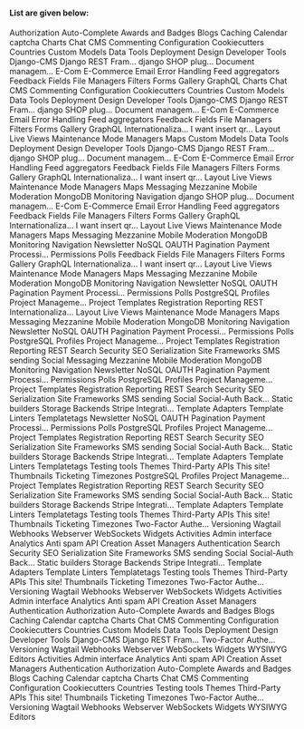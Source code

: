 <h4>List are given below:</h4>

  Authorization
Auto-Complete
Awards and Badges
Blogs
Caching
Calendar
captcha
Charts
Chat
CMS
Commenting
Configuration
Cookiecutters
Countries
Custom Models
Data Tools
Deployment
Design
Developer Tools
Django-CMS
Django REST Fram…
django SHOP plug…
Document managem…
E-Com
E-Commerce
Email
Error Handling
Feed aggregators
Feedback
Fields
File Managers
Filters
Forms
Gallery
GraphQL
Charts
Chat
CMS
Commenting
Configuration
Cookiecutters
Countries
Custom Models
Data Tools
Deployment
Design
Developer Tools
Django-CMS
Django REST Fram…
django SHOP plug…
Document managem…
E-Com
E-Commerce
Email
Error Handling
Feed aggregators
Feedback
Fields
File Managers
Filters
Forms
Gallery
GraphQL
Internationaliza…
I want insert qr…
Layout
Live Views
Maintenance Mode
Managers
Maps
Custom Models
Data Tools
Deployment
Design
Developer Tools
Django-CMS
Django REST Fram…
django SHOP plug…
Document managem…
E-Com
E-Commerce
Email
Error Handling
Feed aggregators
Feedback
Fields
File Managers
Filters
Forms
Gallery
GraphQL
Internationaliza…
I want insert qr…
Layout
Live Views
Maintenance Mode
Managers
Maps
Messaging
Mezzanine
Mobile
Moderation
MongoDB
Monitoring
Navigation
django SHOP plug…
Document managem…
E-Com
E-Commerce
Email
Error Handling
Feed aggregators
Feedback
Fields
File Managers
Filters
Forms
Gallery
GraphQL
Internationaliza…
I want insert qr…
Layout
Live Views
Maintenance Mode
Managers
Maps
Messaging
Mezzanine
Mobile
Moderation
MongoDB
Monitoring
Navigation
Newsletter
NoSQL
OAUTH
Pagination
Payment Processi…
Permissions
Polls
Feedback
Fields
File Managers
Filters
Forms
Gallery
GraphQL
Internationaliza…
I want insert qr…
Layout
Live Views
Maintenance Mode
Managers
Maps
Messaging
Mezzanine
Mobile
Moderation
MongoDB
Monitoring
Navigation
Newsletter
NoSQL
OAUTH
Pagination
Payment Processi…
Permissions
Polls
PostgreSQL
Profiles
Project Manageme…
Project Templates
Registration
Reporting
REST
Internationaliza…
Layout
Live Views
Maintenance Mode
Managers
Maps
Messaging
Mezzanine
Mobile
Moderation
MongoDB
Monitoring
Navigation
Newsletter
NoSQL
OAUTH
Pagination
Payment Processi…
Permissions
Polls
PostgreSQL
Profiles
Project Manageme…
Project Templates
Registration
Reporting
REST
Search
Security
SEO
Serialization
Site Frameworks
SMS sending
Social
Messaging
Mezzanine
Mobile
Moderation
MongoDB
Monitoring
Navigation
Newsletter
NoSQL
OAUTH
Pagination
Payment Processi…
Permissions
Polls
PostgreSQL
Profiles
Project Manageme…
Project Templates
Registration
Reporting
REST
Search
Security
SEO
Serialization
Site Frameworks
SMS sending
Social
Social-Auth Back…
Static builders
Storage Backends
Stripe Integrati…
Template Adapters
Template Linters
Templatetags
Newsletter
NoSQL
OAUTH
Pagination
Payment Processi…
Permissions
Polls
PostgreSQL
Profiles
Project Manageme…
Project Templates
Registration
Reporting
REST
Search
Security
SEO
Serialization
Site Frameworks
SMS sending
Social
Social-Auth Back…
Static builders
Storage Backends
Stripe Integrati…
Template Adapters
Template Linters
Templatetags
Testing tools
Themes
Third-Party APIs
This site!
Thumbnails
Ticketing
Timezones
PostgreSQL
Profiles
Project Manageme…
Project Templates
Registration
Reporting
REST
Search
Security
SEO
Serialization
Site Frameworks
SMS sending
Social
Social-Auth Back…
Static builders
Storage Backends
Stripe Integrati…
Template Adapters
Template Linters
Templatetags
Testing tools
Themes
Third-Party APIs
This site!
Thumbnails
Ticketing
Timezones
Two-Factor Authe…
Versioning
Wagtail
Webhooks
Webserver
WebSockets
Widgets
Activities
Admin interface
Analytics
Anti spam
API Creation
Asset Managers
Authentication
Search
Security
SEO
Serialization
Site Frameworks
SMS sending
Social
Social-Auth Back…
Static builders
Storage Backends
Stripe Integrati…
Template Adapters
Template Linters
Templatetags
Testing tools
Themes
Third-Party APIs
This site!
Thumbnails
Ticketing
Timezones
Two-Factor Authe…
Versioning
Wagtail
Webhooks
Webserver
WebSockets
Widgets
Activities
Admin interface
Analytics
Anti spam
API Creation
Asset Managers
Authentication
Authorization
Auto-Complete
Awards and Badges
Blogs
Caching
Calendar
captcha
Charts
Chat
CMS
Commenting
Configuration
Cookiecutters
Countries
Custom Models
Data Tools
Deployment
Design
Developer Tools
Django-CMS
Django REST Fram…
Two-Factor Authe…
Versioning
Wagtail
Webhooks
Webserver
WebSockets
Widgets
WYSIWYG Editors
Activities
Admin interface
Analytics
Anti spam
API Creation
Asset Managers
Authentication
Authorization
Auto-Complete
Awards and Badges
Blogs
Caching
Calendar
captcha
Charts
Chat
CMS
Commenting
Configuration
Cookiecutters
Countries
Testing tools
Themes
Third-Party APIs
This site!
Thumbnails
Ticketing
Timezones
Two-Factor Authe…
Versioning
Wagtail
Webhooks
Webserver
WebSockets
Widgets
WYSIWYG Editors
 

